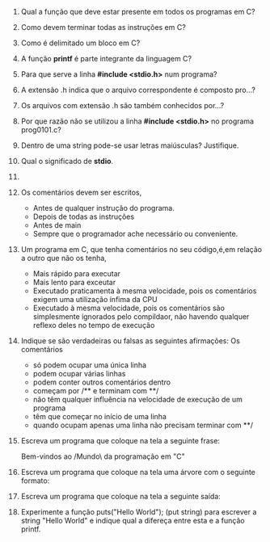 1. Qual a função que deve estar presente em todos os programas em C?

2. Como devem terminar todas as instruções em C?

3. Como é delimitado um bloco em C?

4. A função **printf** é parte integrante da linguagem C?

5. Para que serve a linha **#include <stdio.h>** num programa?

6. A extensão .h indica que o arquivo correspondente é composto pro...?

7. Os arquivos com extensão .h são também conhecidos por...?

8. Por que razão não se utilizou a linha **#include <stdio.h>** no programa prog0101.c?

9. Dentro de uma string pode-se usar letras maiúsculas? Justifique.

10. Qual o significado de **stdio**.
11.
12. Os comentários devem ser escritos,

    - Antes de qualquer instrução do programa.
    - Depois de todas as instruções
    - Antes de main
    - Sempre que o programador ache necessário ou conveniente.

13. Um programa em C, que tenha comentários no seu código,é,em relação a outro que não os tenha,

    - Mais rápido para executar
    - Mais lento para exceutar
    - Executado praticamenta à mesma velocidade, pois os comentários exigem uma utilização ínfima da CPU
    - Executado à mesma velocidade, pois os comentários são simplesmente ignorados pelo compildaor, não havendo qualquer reflexo deles no tempo de execução

14. Indique se são verdadeiras ou falsas as seguintes afirmações:
    Os comentários

    - só podem ocupar uma única linha
    - podem ocupar várias linhas
    - podem conter outros comentários dentro
    - começam por /** e terminam com **/
    - não têm qualquer influência na velocidade de execução de um programa
    - têm que começar no início de uma linha
    - quando ocupam apenas uma linha não precisam terminar com \*\*/

15. Escreva um programa que coloque na tela a seguinte frase:

    Bem-vindos ao /Mundo\ da programação em "C"

16. Escreva um programa que coloque na tela uma árvore com o seguinte formato:

17. Escreva um programa que coloque na tela a seguinte saída:

18. Experimente a função puts("Hello World"); (put string) para escrever a string "Hello World" e indique qual a difereça entre esta e a função printf.
